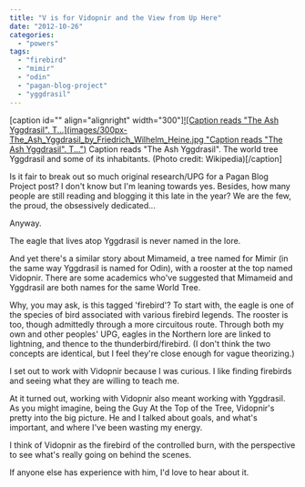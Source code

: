 ```yaml
---
title: "V is for Vidopnir and the View from Up Here"
date: "2012-10-26"
categories: 
  - "powers"
tags: 
  - "firebird"
  - "mimir"
  - "odin"
  - "pagan-blog-project"
  - "yggdrasil"
---
```


\[caption id="" align="alignright" width="300"\][![Caption reads "The Ash Yggdrasil". T...](images/300px-The_Ash_Yggdrasil_by_Friedrich_Wilhelm_Heine.jpg "Caption reads "The Ash Yggdrasil". T...")](http://commons.wikipedia.org/wiki/File:The_Ash_Yggdrasil_by_Friedrich_Wilhelm_Heine.jpg) Caption reads "The Ash Yggdrasil". The world tree Yggdrasil and some of its inhabitants. (Photo credit: Wikipedia)\[/caption\]

Is it fair to break out so much original research/UPG for a Pagan Blog Project post? I don't know but I'm leaning towards yes. Besides, how many people are still reading and blogging it this late in the year? We are the few, the proud, the obsessively dedicated...

Anyway.

The eagle that lives atop Yggdrasil is never named in the lore.

And yet there's a similar story about Mimameid, a tree named for Mimir (in the same way Yggdrasil is named for Odin), with a rooster at the top named Vidopnir. There are some academics who've suggested that Mimameid and Yggdrasil are both names for the same World Tree.

Why, you may ask, is this tagged 'firebird'? To start with, the eagle is one of the species of bird associated with various firebird legends. The rooster is too, though admittedly through a more circuitous route. Through both my own and other peoples' UPG, eagles in the Northern lore are linked to lightning, and thence to the thunderbird/firebird. (I don't think the two concepts are identical, but I feel they're close enough for vague theorizing.)

I set out to work with Vidopnir because I was curious. I like finding firebirds and seeing what they are willing to teach me.

At it turned out, working with Vidopnir also meant working with Yggdrasil. As you might imagine, being the Guy At the Top of the Tree, Vidopnir's pretty into the big picture. He and I talked about goals, and what's important, and where I've been wasting my energy.

I think of Vidopnir as the firebird of the controlled burn, with the perspective to see what's really going on behind the scenes.

If anyone else has experience with him, I'd love to hear about it.
